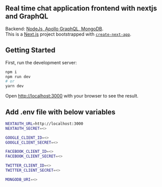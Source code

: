 ## Real time chat application frontend with nextjs and GraphQL

Backend: [NodeJs, Apollo GraphQL, MongoDB](https://github.com/yashp8/imessage-graphql-backend/).\
This is a [Next.js](https://nextjs.org/) project bootstrapped with [`create-next-app`](https://github.com/vercel/next.js/tree/canary/packages/create-next-app).

## Getting Started

First, run the development server:

```bash
npm i
npm run dev
# or
yarn dev
```

Open [http://localhost:3000](http://localhost:3000) with your browser to see the result.

## Add .env file with below variables

```bash
NEXTAUTH_URL=http://localhost:3000
NEXTAUTH_SECRET=<>

GOOGLE_CLIENT_ID=<>
GOOGLE_CLIENT_SECRET=<>

FACEBOOK_CLIENT_ID=<>
FACEBOOK_CLIENT_SECRET=<>

TWITTER_CLIENT_ID=<>
TWITTER_CLIENT_SECRET=<>

MONGODB_URI=<>
```
